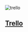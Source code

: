 ![trello](https://user-images.githubusercontent.com/54637218/93547652-e8107200-f93b-11ea-9257-c76174970634.png)
## [Trello](https://trello.com/b/xQ5loH15/gerenciamento-de-projeto-phos4-grupo-1)

